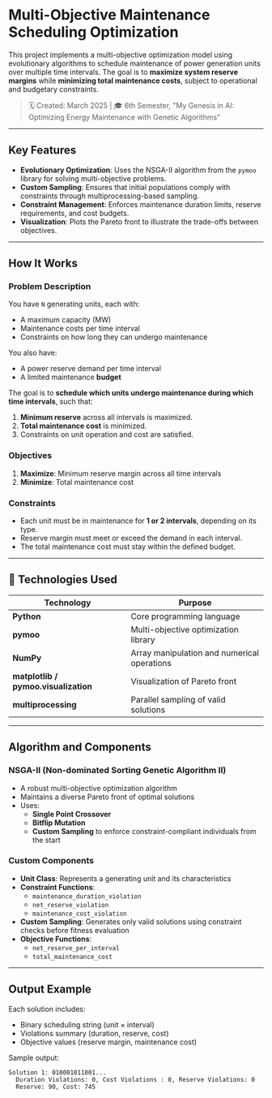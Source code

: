 # Multi-Objective Maintenance Scheduling Optimization

This project implements a multi-objective optimization model using evolutionary algorithms to schedule maintenance of power generation units over multiple time intervals. The goal is to **maximize system reserve margins** while **minimizing total maintenance costs**, subject to operational and budgetary constraints.
>🗓️ Created: March 2025 | 🎓 6th Semester, "My Genesis in AI: Optimizing Energy Maintenance with Genetic Algorithms"

---

## Key Features

- **Evolutionary Optimization**: Uses the NSGA-II algorithm from the `pymoo` library for solving multi-objective problems.
- **Custom Sampling**: Ensures that initial populations comply with constraints through multiprocessing-based sampling.
- **Constraint Management**: Enforces maintenance duration limits, reserve requirements, and cost budgets.
- **Visualization**: Plots the Pareto front to illustrate the trade-offs between objectives.

---

##  How It Works

### Problem Description

You have `N` generating units, each with:
- A maximum capacity (MW)
- Maintenance costs per time interval
- Constraints on how long they can undergo maintenance

You also have:
- A power reserve demand per time interval
- A limited maintenance **budget**

The goal is to **schedule which units undergo maintenance during which time intervals**, such that:
1. **Minimum reserve** across all intervals is maximized.
2. **Total maintenance cost** is minimized.
3. Constraints on unit operation and cost are satisfied.

### Objectives

1. **Maximize**: Minimum reserve margin across all time intervals
2. **Minimize**: Total maintenance cost

### Constraints

- Each unit must be in maintenance for **1 or 2 intervals**, depending on its type.
- Reserve margin must meet or exceed the demand in each interval.
- The total maintenance cost must stay within the defined budget.

---

## 🔧 Technologies Used

| Technology | Purpose |
|------------|---------|
| **Python** | Core programming language |
| **pymoo** | Multi-objective optimization library |
| **NumPy** | Array manipulation and numerical operations |
| **matplotlib / pymoo.visualization** | Visualization of Pareto front |
| **multiprocessing** | Parallel sampling of valid solutions |

---

## Algorithm and Components

### NSGA-II (Non-dominated Sorting Genetic Algorithm II)

- A robust multi-objective optimization algorithm
- Maintains a diverse Pareto front of optimal solutions
- Uses:
  - **Single Point Crossover**
  - **Bitflip Mutation**
  - **Custom Sampling** to enforce constraint-compliant individuals from the start

### Custom Components

- **Unit Class**: Represents a generating unit and its characteristics
- **Constraint Functions**:
  - `maintenance_duration_violation`
  - `net_reserve_violation`
  - `maintenance_cost_violation`
- **Custom Sampling**: Generates only valid solutions using constraint checks before fitness evaluation
- **Objective Functions**:
  - `net_reserve_per_interval`
  - `total_maintenance_cost`

---

## Output Example

Each solution includes:
- Binary scheduling string (unit × interval)
- Violations summary (duration, reserve, cost)
- Objective values (reserve margin, maintenance cost)

Sample output:
```plaintext
Solution 1: 010001011001...
  Duration Violations: 0, Cost Violations : 0, Reserve Violations: 0
  Reserve: 90, Cost: 745
